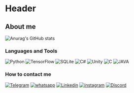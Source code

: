 # Header

## About me

![Anurag's GitHub stats](https://github-readme-stats.vercel.app/api?username=Likva32&show_icons=true&theme=radical)

### Languages and Tools

![Python](https://img.shields.io/badge/-Python-020202?style=for-the-badge&logo=python&logoColor=ffd35d)
![TensorFlow](https://img.shields.io/badge/-TensorFlow-020202?style=for-the-badge&logo=TensorFlow)
![SQLite](https://img.shields.io/badge/-SQLite-020202?style=for-the-badge&logo=SQLite)
![C#](https://img.shields.io/badge/-C%23-020202?style=for-the-badge&logo=C#)
![Unity](https://img.shields.io/badge/-Unity-020202?style=for-the-badge&logo=Unity)
![C](https://img.shields.io/badge/-PyCharm-020202?style=for-the-badge&logo=C)
![JAVA](https://img.shields.io/badge/-PyCharm-020202?style=for-the-badge&logo=JAVA)

### How to contact me

[![Telegram](https://img.shields.io/badge/-Telegram-020202?style=for-the-badge&logo=Telegram)](https://t.me/Likva32)
[![whatsapp](https://img.shields.io/badge/-whatsapp-020202?style=for-the-badge&logo=whatsapp)](https://wa.me/0532285649)
[![Linkedin](https://img.shields.io/badge/-linkedin-020202?style=for-the-badge&logo=linkedin)](https://www.linkedin.com/in/ארתור-טקץ-619594295/)
[![instagram](https://img.shields.io/badge/-instagram-020202?style=for-the-badge&logo=instagram)](https://www.instagram.com/likva32/)
[![Discord](https://img.shields.io/badge/-Discord-020202?style=for-the-badge&logo=Discord)](https://discordapp.com/users/419181049432637440)



